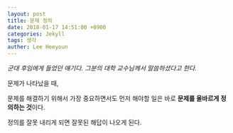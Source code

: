 ```yaml
---
layout: post
title: 문제 정의
date: 2018-01-17 14:51:00 +0900
categories: Jekyll
tags: 생각
auther: Lee Heeyoun
---
```


*군대 후임에게 들었던 얘기다. 그분의 대학 교수님께서 말씀하셨다고 한다.*

문제가 나타났을 때, 
 
문제를 해결하기 위해서 가장 중요하면서도 먼저 해야할 일은 바로 **문제를 올바르게 정의하는 것**이다.

정의를 잘못 내리게 되면 잘못된 해답이 나오게 된다.
